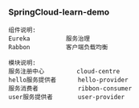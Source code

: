 
### SpringCloud-learn-demo


    组件说明:
    Eureka          服务治理
    Rabbon          客户端负载均衡
    
    模块说明:
    服务注册中心         cloud-centre  
    hello服务提供者      hello-provider 
    服务消费者           ribbon-consumer 
    user服务提供者       user-provider
    

